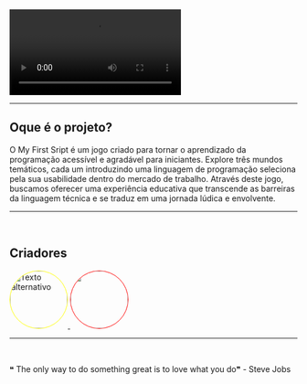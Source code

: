 <video src="https://github.com/MyFirstScript/MyFirstScript/assets/149266734/0fb368bd-b0bc-4028-993c-36ceb1e21a2a" controls>
  Seu navegador não suporta a reprodução de vídeos.
</video>

<br/>
<hr/>

## Oque é o projeto?
O My First Sript é um jogo criado para tornar o aprendizado da programação acessível e agradável para iniciantes. Explore três mundos temáticos, cada um introduzindo uma linguagem de programação seleciona pela sua usabilidade dentro do mercado de trabalho. Através deste jogo, buscamos oferecer uma experiência educativa que transcende as barreiras da linguagem 
técnica e se traduz em uma jornada lúdica e envolvente.
 



<hr/>
<br/>

## Criadores

<a href="https://www.github.com/DevBrun0">
  <img src="https://github.com/MyFirstScript/MyFirstScript/assets/149266734/c6226771-4950-4ed7-999d-21cf70a4bef3" alt="Texto alternativo" style="border-radius: 50%; height:100px;border: 1px solid yellow">
</a>
<a href="https://github.com/RamalhoVr">
  <img src="https://github.com/MyFirstScript/MyFirstScript/assets/149266734/d42e944d-5312-47fc-9c28-c0561f476ce2" style="border-radius: 50%; height:100px;border: 1px solid red;">
</a>

<hr/>
<br/>

❝ The only way to do something great is to love what you do❞ - Steve Jobs
